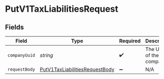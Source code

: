 # PutV1TaxLiabilitiesRequest


## Fields

| Field                                                                                       | Type                                                                                        | Required                                                                                    | Description                                                                                 |
| ------------------------------------------------------------------------------------------- | ------------------------------------------------------------------------------------------- | ------------------------------------------------------------------------------------------- | ------------------------------------------------------------------------------------------- |
| `companyUuid`                                                                               | *string*                                                                                    | :heavy_check_mark:                                                                          | The UUID of the company                                                                     |
| `requestBody`                                                                               | [PutV1TaxLiabilitiesRequestBody](../../models/operations/putv1taxliabilitiesrequestbody.md) | :heavy_minus_sign:                                                                          | N/A                                                                                         |